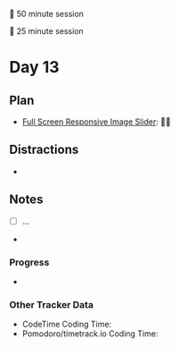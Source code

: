 🍒 50 minute session

🍅 25 minute session

# Day 13

## Plan
- [Full Screen Responsive Image Slider](https://www.youtube.com/watch?v=wWWNrANNO1k): 🍒🍒

## Distractions
- 


## Notes
- [ ] ...

- 
  
### Progress
- 

### Other Tracker Data
- CodeTime Coding Time: 
- Pomodoro/timetrack.io Coding Time: 